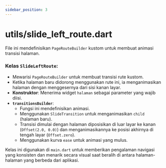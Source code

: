 ```yaml
---
sidebar_position: 3
---
```


# utils/slide_left_route.dart

File ini mendefinisikan `PageRouteBuilder` kustom untuk membuat animasi transisi halaman.

### Kelas `SlideLeftRoute`:
- Mewarisi `PageRouteBuilder` untuk membuat transisi rute kustom.
- Ketika halaman baru didorong menggunakan rute ini, ia menganimasikan halaman dengan menggesernya dari sisi kanan layar.
- **Konstruktor**: Menerima widget `halaman` sebagai parameter yang wajib diisi.
- **`transitionsBuilder`**:
  - Fungsi ini mendefinisikan animasi.
  - Menggunakan `SlideTransition` untuk menganimasikan `child` (halaman baru).
  - Transisi dimulai dengan halaman diposisikan di luar layar ke kanan (`Offset(2.0, 0.0)`) dan menganimasikannya ke posisi akhirnya di tengah layar (`Offset.zero`).
  - Menggunakan kurva `ease` untuk animasi yang mulus.

Kelas ini digunakan di `main.dart` untuk memberikan pengalaman navigasi yang konsisten dan menarik secara visual saat beralih di antara halaman-halaman yang berbeda dari aplikasi.